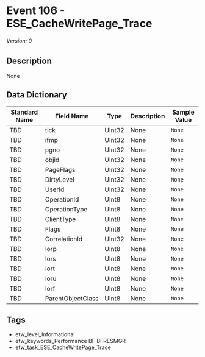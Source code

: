 # Event 106 - ESE_CacheWritePage_Trace
###### Version: 0

## Description
None

## Data Dictionary
|Standard Name|Field Name|Type|Description|Sample Value|
|---|---|---|---|---|
|TBD|tick|UInt32|None|`None`|
|TBD|ifmp|UInt32|None|`None`|
|TBD|pgno|UInt32|None|`None`|
|TBD|objid|UInt32|None|`None`|
|TBD|PageFlags|UInt32|None|`None`|
|TBD|DirtyLevel|UInt32|None|`None`|
|TBD|UserId|UInt32|None|`None`|
|TBD|OperationId|UInt8|None|`None`|
|TBD|OperationType|UInt8|None|`None`|
|TBD|ClientType|UInt8|None|`None`|
|TBD|Flags|UInt8|None|`None`|
|TBD|CorrelationId|UInt32|None|`None`|
|TBD|Iorp|UInt8|None|`None`|
|TBD|Iors|UInt8|None|`None`|
|TBD|Iort|UInt8|None|`None`|
|TBD|Ioru|UInt8|None|`None`|
|TBD|Iorf|UInt8|None|`None`|
|TBD|ParentObjectClass|UInt8|None|`None`|

## Tags
* etw_level_Informational
* etw_keywords_Performance BF BFRESMGR
* etw_task_ESE_CacheWritePage_Trace